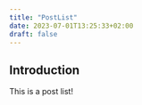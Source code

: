 ```yaml
---
title: "PostList"
date: 2023-07-01T13:25:33+02:00
draft: false
---
```


## Introduction

This is a post list!
